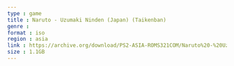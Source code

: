 ```yaml
---
type : game
title : Naruto - Uzumaki Ninden (Japan) (Taikenban)
genre : 
format : iso
region : asia
link : https://archive.org/download/PS2-ASIA-ROMS321COM/Naruto%20-%20Uzumaki%20Ninden%20%28Japan%29%20%28Taikenban%29.7z
size : 1.1GB
---
```

